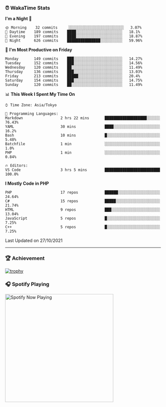 ### ⏰ WakaTime Stats


<!--START_SECTION:waka-->
**I'm a Night 🦉** 

```text
🌞 Morning    32 commits     ░░░░░░░░░░░░░░░░░░░░░░░░░   3.07% 
🌆 Daytime    189 commits    ████░░░░░░░░░░░░░░░░░░░░░   18.1% 
🌃 Evening    197 commits    ████░░░░░░░░░░░░░░░░░░░░░   18.87% 
🌙 Night      626 commits    ███████████████░░░░░░░░░░   59.96%

```
📅 **I'm Most Productive on Friday** 

```text
Monday       149 commits    ███░░░░░░░░░░░░░░░░░░░░░░   14.27% 
Tuesday      152 commits    ███░░░░░░░░░░░░░░░░░░░░░░   14.56% 
Wednesday    120 commits    ██░░░░░░░░░░░░░░░░░░░░░░░   11.49% 
Thursday     136 commits    ███░░░░░░░░░░░░░░░░░░░░░░   13.03% 
Friday       213 commits    █████░░░░░░░░░░░░░░░░░░░░   20.4% 
Saturday     154 commits    ███░░░░░░░░░░░░░░░░░░░░░░   14.75% 
Sunday       120 commits    ██░░░░░░░░░░░░░░░░░░░░░░░   11.49%

```


📊 **This Week I Spent My Time On** 

```text
⌚︎ Time Zone: Asia/Tokyo

💬 Programming Languages: 
Markdown                 2 hrs 22 mins       ███████████████████░░░░░░   76.43% 
YAML                     30 mins             ████░░░░░░░░░░░░░░░░░░░░░   16.2% 
Bash                     10 mins             █░░░░░░░░░░░░░░░░░░░░░░░░   5.48% 
Batchfile                1 min               ░░░░░░░░░░░░░░░░░░░░░░░░░   1.0% 
PHP                      1 min               ░░░░░░░░░░░░░░░░░░░░░░░░░   0.84%

🔥 Editors: 
VS Code                  3 hrs 5 mins        █████████████████████████   100.0%

```

**I Mostly Code in PHP** 

```text
PHP                      17 repos            ██████░░░░░░░░░░░░░░░░░░░   24.64% 
C#                       15 repos            █████░░░░░░░░░░░░░░░░░░░░   21.74% 
HTML                     9 repos             ███░░░░░░░░░░░░░░░░░░░░░░   13.04% 
JavaScript               5 repos             █░░░░░░░░░░░░░░░░░░░░░░░░   7.25% 
C++                      5 repos             █░░░░░░░░░░░░░░░░░░░░░░░░   7.25%

```



 Last Updated on 27/10/2021
<!--END_SECTION:waka-->

---

### 🏆 Achievement

[![trophy](https://github-profile-trophy.vercel.app/?username=Slime-hatena&theme=flat&no-bg=true&no-frame=true&column=8)](https://github.com/ryo-ma/github-profile-trophy)

### 🎧 Spotify Playing

[<img src="https://spotify-now-playing-slime-hatena.vercel.app/api/spotify-playing" alt="Spotify Now Playing" width="350" />](https://open.spotify.com/user/slime_hatena)

<!--
**Slime-hatena/Slime-hatena** is a ✨ _special_ ✨ repository because its `README.md` (this file) appears on your GitHub profile.

Here are some ideas to get you started:

- 🔭 I’m currently working on ...
- 🌱 I’m currently learning ...
- 👯 I’m looking to collaborate on ...
- 🤔 I’m looking for help with ...
- 💬 Ask me about ...
- 📫 How to reach me: ...
- 😄 Pronouns: ...
- ⚡ Fun fact: ...
-->
